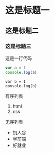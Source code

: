 # 这是标题一
## 这是标题二
### 这是标题三

这是一行代码

```JavaScript
var a = 1
console.log(a)
```
    var b = 1
    console.log(b)

有序列表
1. html
2. css

无序列表
* 饥人谷
* 学前端
* 好就业
